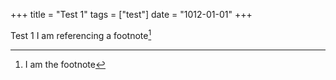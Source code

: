 +++
title = "Test 1"
tags = ["test"]
date = "1012-01-01"
+++

Test 1
I am referencing a footnote[^1]


[^1]: I am the footnote
